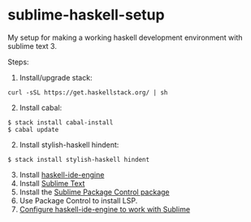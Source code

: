 # sublime-haskell-setup
My setup for making a working haskell development environment with sublime text 3.

Steps:
1. Install/upgrade stack:
```
curl -sSL https://get.haskellstack.org/ | sh
```
2. Install cabal:
```
$ stack install cabal-install
$ cabal update
```
2. Install stylish-haskell hindent:
```
$ stack install stylish-haskell hindent
```
3. Install [haskell-ide-engine](https://github.com/haskell/haskell-ide-engine#installation)
3. Install [Sublime Text](https://www.sublimetext.com/3)
4. Install the [Sublime Package Control package](http://wbond.net/sublime_packages/package_control/installation)
5. Use Package Control to install LSP.
6. [Configure haskell-ide-engine to work with Sublime](https://github.com/haskell/haskell-ide-engine#using-hie-with-sublime-text)
